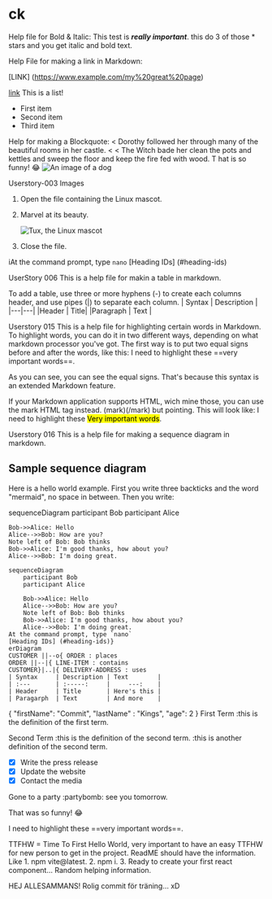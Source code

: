 # ck
Help file for Bold & Italic:
This test is ***really important***. this do 3 of those * stars and you get italic and bold text.

Help File for making a link in Markdown:

[LINK]
(https://www.example.com/my%20great%20page)

<a href="https://www.example.com/my great page">link</a>
This is a list!
- First item
- Second item
- Third item

Help for making a Blockquote:
< Dorothy followed her through many of the beautiful rooms in her castle.
<
< The Witch bade her clean the pots and kettles and sweep the floor and keep the fire fed with wood.
T
hat is so funny! :joy:
![An image of a dog](https://i.sstatic.net/Id207.png)


Userstory-003
Images
1. Open the file containing the Linux mascot.
2. Marvel at its beauty.

    ![Tux, the Linux mascot](/assets/images/tux.png)

3. Close the file.

iAt the command prompt, type `nano`
[Heading IDs] (#heading-ids)

UserStory 006
This is a help file for makin a table in markdown.

To add a table, use three or more hyphens (-) to create each columns header, and use pipes (|) to separate each column.
| Syntax | Description |
|---|---|
|Header | Title|
|Paragraph | Text |

Userstory 015
This is a help file for highlighting certain words in Markdown.
To highlight words, you can do it in two different ways, depending on what markdown processor you've got.
The first way is to put two equal signs before and after the words, like this:
I need to highlight these ==very important words==.

As you can see, you can see the equal signs. That's because this syntax is an extended Markdown feature.

If your Markdown application supports HTML, wich mine those, you can use the mark HTML tag instead. (mark)(/mark) but pointing.
This will look like:
I need to highlight these <mark>Very important words</mark>.

Userstory 016
This is a help file for making a sequence diagram in markdown.

## Sample sequence diagram
Here is a hello world example.
First you write three backticks and the word "mermaid", no space in between.
Then you write:

sequenceDiagram
    participant Bob
    participant Alice

    Bob->>Alice: Hello
    Alice-->>Bob: How are you?
    Note left of Bob: Bob thinks
    Bob->>Alice: I'm good thanks, how about you?
    Alice-->>Bob: I'm doing great.

```mermaid
sequenceDiagram
    participant Bob
    participant Alice

    Bob->>Alice: Hello
    Alice-->>Bob: How are you?
    Note left of Bob: Bob thinks
    Bob->>Alice: I'm good thanks, how about you?
    Alice-->>Bob: I'm doing great.
At the command prompt, type `nano`
[Heading IDs] (#heading-ids)}
erDiagram
CUSTOMER ||--o{ ORDER : places
ORDER ||--|{ LINE-ITEM : contains
CUSTOMER}|..|{ DELIVERY-ADDRESS : uses
| Syntax     | Description | Text        |
| :---       | :-----:     |     ---:    |
| Header     | Title       | Here's this |
| Paragarph  | Text        | And more    |
```
{
"firstName": "Commit",
"lastName" : "Kings",
"age": 2
}
First Term
:this is the definition of the first term.

Second Term
:this is the definition of the second term.
:this is another definition of the second term.

- [X] Write the press release
- [X] Update the website
- [X] Contact the media

Gone to a party :partybomb: see you tomorrow.

That was so funny! :joy:

I need to highlight these ==very important words==.

TTFHW = Time To First Hello World, very important to have an easy TTFHW for new person to get in the project. ReadME should have the information. 
Like 1. npm vite@latest. 
2. npm i. 
3. Ready to create your first react component...
Random helping information.

HEJ ALLESAMMANS! Rolig commit för träning... xD
